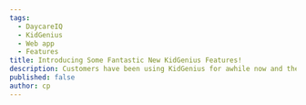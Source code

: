 ```yaml
---
tags:
  - DaycareIQ
  - KidGenius
  - Web app
  - Features
title: Introducing Some Fantastic New KidGenius Features!
description: Customers have been using KidGenius for awhile now and they have been requesting new features.  We have been building like crazy to keep up with their requests.
published: false
author: cp
---
```

